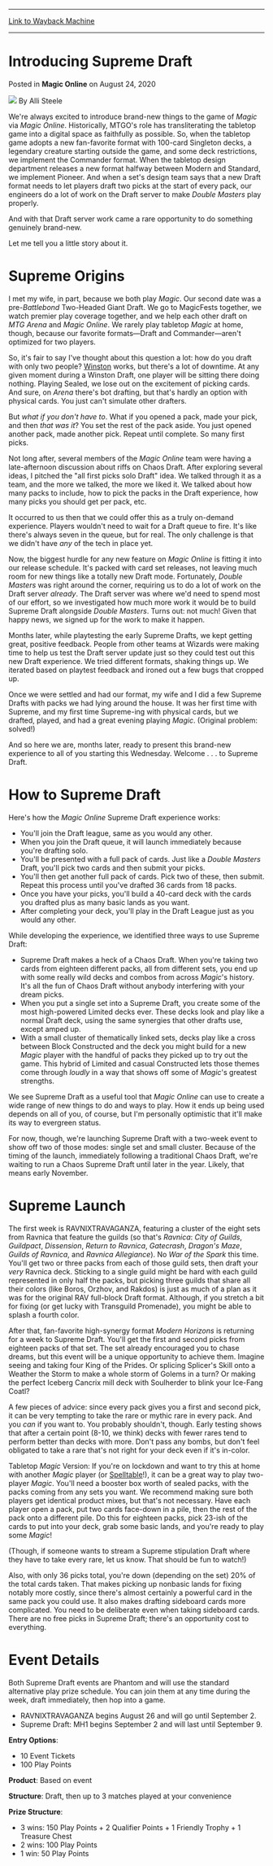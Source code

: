 
---
[Link to Wayback Machine](https://web.archive.org/web/20200824160723/https://magic.wizards.com/en/articles/archive/magic-online/introducing-supreme-draft-2020-08-24)

[_metadata_:author]:- "Alli Steele"
[_metadata_:description]:- "Magic Online introduces a brand-new way to play your favorite trading card game with Supreme Draft."
[_metadata_:generator]:- "Drupal 7 (http://drupal.org)"
[_metadata_:node]:- "1508808"
[_metadata_:publish_date]:- "2020-08-24"
[_metadata_:source]:- "div-main-content"
[_metadata_:title]:- "Introducing Supreme Draft"
[_metadata_:wayback_capture_timestamp]:- "2020-08-24 16:07:23"
[_metadata_:wayback_raw_url]:- "https://web.archive.org/web/20200824160723id_/https://magic.wizards.com/en/articles/archive/magic-online/introducing-supreme-draft-2020-08-24"
[_metadata_:wayback_url]:- "https://magic.wizards.com/en/articles/archive/magic-online/introducing-supreme-draft-2020-08-24"
---


Introducing Supreme Draft
=========================



 Posted in **Magic Online**
 on August 24, 2020 






![](https://media.magic.wizards.com/styles/auth_small/public/images/person/Alli_Medwin_large.jpg)
By Alli Steele











We're always excited to introduce brand-new things to the game of *Magic* via *Magic Online*. Historically, MTGO's role has transliterating the tabletop game into a digital space as faithfully as possible. So, when the tabletop game adopts a new fan-favorite format with 100-card Singleton decks, a legendary creature starting outside the game, and some deck restrictions, we implement the Commander format. When the tabletop design department releases a new format halfway between Modern and Standard, we implement Pioneer. And when a set's design team says that a new Draft format needs to let players draft two picks at the start of every pack, our engineers do a lot of work on the Draft server to make *Double Masters* play properly.


And with that Draft server work came a rare opportunity to do something genuinely brand-new.


Let me tell you a little story about it.


Supreme Origins
===============


I met my wife, in part, because we both play *Magic*. Our second date was a pre-*Battlebond* Two-Headed Giant Draft. We go to MagicFests together, we watch premier play coverage together, and we help each other draft on *MTG Arena* and *Magic Online*. We rarely play tabletop *Magic* at home, though, because our favorite formats—Draft and Commander—aren't optimized for two players.


So, it's fair to say I've thought about this question a lot: how do you draft with only two people? [Winston](https://magic.wizards.com/en/articles/archive/winston-draft-2005-03-25) works, but there's a lot of downtime. At any given moment during a Winston Draft, one player will be sitting there doing nothing. Playing Sealed, we lose out on the excitement of picking cards. And sure, on *Arena* there's bot drafting, but that's hardly an option with physical cards. You just can't simulate other drafters.


But *what if* *you don't have to*. What if you opened a pack, made your pick, and then *that was it*? You set the rest of the pack aside. You just opened another pack, made another pick. Repeat until complete. So many first picks.


Not long after, several members of the *Magic Online* team were having a late-afternoon discussion about riffs on Chaos Draft. After exploring several ideas, I pitched the "all first picks solo Draft" idea. We talked through it as a team, and the more we talked, the more we liked it. We talked about how many packs to include, how to pick the packs in the Draft experience, how many picks you should get per pack, etc.


It occurred to us then that we could offer this as a truly on-demand experience. Players wouldn't need to wait for a Draft queue to fire. It's like there's always seven in the queue, but for real. The only challenge is that we didn't have *any* of the tech in place yet.


Now, the biggest hurdle for any new feature on *Magic Online* is fitting it into our release schedule. It's packed with card set releases, not leaving much room for new things like a totally new Draft mode. Fortunately, *Double Masters* was right around the corner, requiring us to do a lot of work on the Draft server *already*. The Draft server was where we'd need to spend most of our effort, so we investigated how much more work it would be to build Supreme Draft alongside *Double Masters*. Turns out: not much! Given that happy news, we signed up for the work to make it happen.


Months later, while playtesting the early Supreme Drafts, we kept getting great, positive feedback. People from other teams at Wizards were making time to help us test the Draft server update just so they could test out this new Draft experience. We tried different formats, shaking things up. We iterated based on playtest feedback and ironed out a few bugs that cropped up.


Once we were settled and had our format, my wife and I did a few Supreme Drafts with packs we had lying around the house. It was her first time with Supreme, and my first time Supreme-ing with physical cards, but we drafted, played, and had a great evening playing *Magic*. (Original problem: solved!)


And so here we are, months later, ready to present this brand-new experience to all of you starting this Wednesday. Welcome . . . to Supreme Draft.


How to Supreme Draft
====================


Here's how the *Magic Online* Supreme Draft experience works:


* You'll join the Draft league, same as you would any other.
* When you join the Draft queue, it will launch immediately because you're drafting solo.
* You'll be presented with a full pack of cards. Just like a *Double Masters* Draft, you'll pick two cards and then submit your picks.
* You'll then get another full pack of cards. Pick two of these, then submit. Repeat this process until you've drafted 36 cards from 18 packs.
* Once you have your picks, you'll build a 40-card deck with the cards you drafted plus as many basic lands as you want.
* After completing your deck, you'll play in the Draft League just as you would any other.

While developing the experience, we identified three ways to use Supreme Draft:


* Supreme Draft makes a heck of a Chaos Draft. When you're taking two cards from eighteen different packs, all from different sets, you end up with some really wild decks and combos from across *Magic*'s history. It's all the fun of Chaos Draft without anybody interfering with your dream picks.
* When you put a single set into a Supreme Draft, you create some of the most high-powered Limited decks ever. These decks look and play like a normal Draft deck, using the same synergies that other drafts use, except amped up.
* With a small cluster of thematically linked sets, decks play like a cross between Block Constructed and the deck you might build for a new *Magic* player with the handful of packs they picked up to try out the game. This hybrid of Limited and casual Constructed lets those themes come through *loudly* in a way that shows off some of *Magic*'s greatest strengths.

We see Supreme Draft as a useful tool that *Magic Online* can use to create a wide range of new things to do and ways to play. How it ends up being used depends on all of you, of course, but I'm personally optimistic that it'll make its way to evergreen status.


For now, though, we're launching Supreme Draft with a two-week event to show off two of those modes: single set and small cluster. Because of the timing of the launch, immediately following a traditional Chaos Draft, we're waiting to run a Chaos Supreme Draft until later in the year. Likely, that means early November.


Supreme Launch
==============


The first week is RAVNIXTRAVAGANZA, featuring a cluster of the eight sets from Ravnica that feature the guilds (so that's *Ravnica*: *City of Guilds*, *Guildpact*, *Dissension*, *Return to Ravnica*, *Gatecrash*, *Dragon's Maze*, *Guilds of Ravnica*, and *Ravnica Allegiance*). No *War of the Spark* this time. You'll get two or three packs from each of those guild sets, then draft your *very* Ravnica deck. Sticking to a single guild might be hard with each guild represented in only half the packs, but picking three guilds that share all their colors (like Boros, Orzhov, and Rakdos) is just as much of a plan as it was for the original RAV full-block Draft format. Although, if you stretch a bit for fixing (or get lucky with Transguild Promenade), you might be able to splash a fourth color.


After that, fan-favorite high-synergy format *Modern Horizons* is returning for a week to Supreme Draft. You'll get the first and second picks from eighteen packs of that set. The set already encouraged you to chase dreams, but this event will be a unique opportunity to achieve them. Imagine seeing and taking four King of the Prides. Or splicing Splicer's Skill onto a Weather the Storm to make a whole storm of Golems in a turn? Or making the perfect Iceberg Cancrix mill deck with Soulherder to blink your Ice-Fang Coatl?


A few pieces of advice: since every pack gives you a first and second pick, it can be very tempting to take the rare or mythic rare in every pack. And you *can* if you want to. You probably shouldn't, though. Early testing shows that after a certain point (8-10, we think) decks with fewer rares tend to perform better than decks with more. Don't pass any bombs, but don't feel obligated to take a rare that's not right for your deck even if it's in-color.


Tabletop *Magic* Version: If you're on lockdown and want to try this at home with another *Magic* player (or [Spelltable](https://www.spelltable.com/)!), it can be a great way to play two-player *Magic*. You'll need a booster box worth of sealed packs, with the packs coming from any sets you want. We recommend making sure both players get identical product mixes, but that's not necessary. Have each player open a pack, put two cards face-down in a pile, then the rest of the pack onto a different pile. Do this for eighteen packs, pick 23-ish of the cards to put into your deck, grab some basic lands, and you're ready to play some *Magic*!


(Though, if someone wants to stream a Supreme stipulation Draft where they have to take every rare, let us know. That should be fun to watch!)


Also, with only 36 picks total, you're down (depending on the set) 20% of the total cards taken. That makes picking up nonbasic lands for fixing notably more costly, since there's almost certainly a powerful card in the same pack you could use. It also makes drafting sideboard cards more complicated. You need to be deliberate even when taking sideboard cards. There are no free picks in Supreme Draft; there's an opportunity cost to everything.


Event Details
=============


Both Supreme Draft events are Phantom and will use the standard alternative play prize schedule. You can join them at any time during the week, draft immediately, then hop into a game.


* RAVNIXTRAVAGANZA begins August 26 and will go until September 2.
* Supreme Draft: MH1 begins September 2 and will last until September 9.

**Entry Options**:


* 10 Event Tickets
* 100 Play Points

**Product**: Based on event


**Structure**: Draft, then up to 3 matches played at your convenience


**Prize Structure**:


* 3 wins: 150 Play Points + 2 Qualifier Points + 1 Friendly Trophy + 1 Treasure Chest
* 2 wins: 100 Play Points
* 1 win: 50 Play Points







